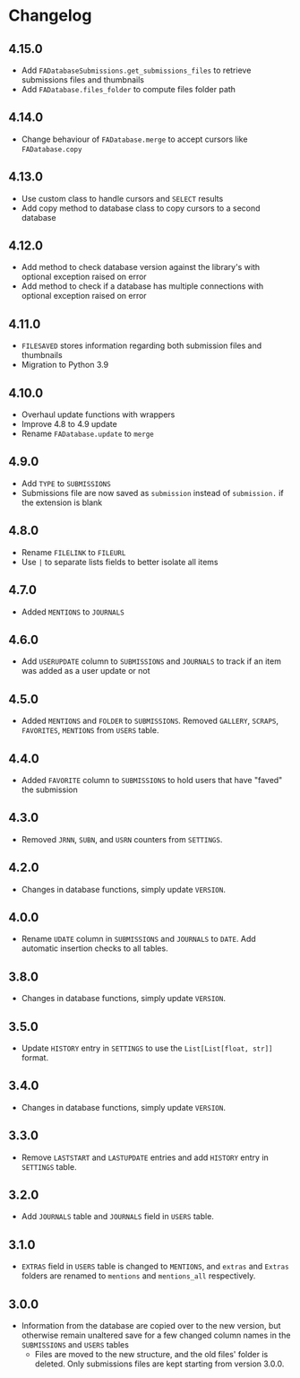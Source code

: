# Changelog

## 4.15.0

* Add `FADatabaseSubmissions.get_submissions_files` to retrieve submissions files and thumbnails
* Add `FADatabase.files_folder` to compute files folder path

## 4.14.0

* Change behaviour of `FADatabase.merge` to accept cursors like `FADatabase.copy`

## 4.13.0

* Use custom class to handle cursors and `SELECT` results
* Add copy method to database class to copy cursors to a second database

## 4.12.0

* Add method to check database version against the library's with optional exception raised on error
* Add method to check if a database has multiple connections with optional exception raised on error

## 4.11.0

* `FILESAVED` stores information regarding both submission files and thumbnails
* Migration to Python 3.9

## 4.10.0

* Overhaul update functions with wrappers
* Improve 4.8 to 4.9 update
* Rename `FADatabase.update` to `merge`

## 4.9.0

* Add `TYPE` to `SUBMISSIONS`
* Submissions file are now saved as `submission` instead of `submission.` if the extension is blank

## 4.8.0

* Rename `FILELINK` to `FILEURL`
* Use `|` to separate lists fields to better isolate all items

## 4.7.0

* Added `MENTIONS` to `JOURNALS` 

## 4.6.0

* Add `USERUPDATE` column to `SUBMISSIONS` and `JOURNALS` to track if an item was added as a user update or not

## 4.5.0

* Added `MENTIONS` and `FOLDER` to `SUBMISSIONS`. Removed `GALLERY`, `SCRAPS`, `FAVORITES`, `MENTIONS` from `USERS` table.

## 4.4.0

* Added `FAVORITE` column to `SUBMISSIONS` to hold users that have "faved" the submission 

## 4.3.0

* Removed `JRNN`, `SUBN`, and `USRN` counters from `SETTINGS`.

## 4.2.0

* Changes in database functions, simply update `VERSION`.

## 4.0.0

* Rename `UDATE` column in `SUBMISSIONS` and `JOURNALS` to `DATE`. Add automatic insertion checks to all tables.

## 3.8.0

* Changes in database functions, simply update `VERSION`.

## 3.5.0

* Update `HISTORY` entry in `SETTINGS` to use the `List[List[float, str]]` format.

## 3.4.0

* Changes in database functions, simply update `VERSION`.

## 3.3.0

* Remove `LASTSTART` and `LASTUPDATE` entries and add `HISTORY` entry in `SETTINGS` table.

## 3.2.0

* Add `JOURNALS` table and `JOURNALS` field in `USERS` table.

## 3.1.0

* `EXTRAS` field in `USERS` table is changed to `MENTIONS`, and `extras` and `Extras` folders are renamed to `mentions` and `mentions_all` respectively.

## 3.0.0

* Information from the database are copied over to the new version, but otherwise remain unaltered save for a few changed column names in the `SUBMISSIONS` and `USERS` tables
  * Files are moved to the new structure, and the old files' folder is deleted. Only submissions files are kept starting from version 3.0.0.